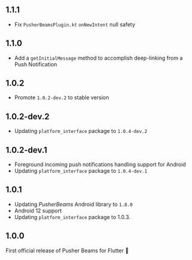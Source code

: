 ## 1.1.1
- Fix `PusherBeamsPlugin.kt` `onNewIntent` null safety

## 1.1.0
- Add a `getInitialMessage` method to accomplish deep-linking from a Push Notification

## 1.0.2
- Promote `1.0.2-dev.2` to stable version

## 1.0.2-dev.2
- Updating `platform_interface` package to `1.0.4-dev.2`

## 1.0.2-dev.1
- Foreground incoming push notifications handling support for Android
- Updating `platform_interface` package to `1.0.4-dev.1`

## 1.0.1
- Updating _PusherBeams_ Android library to `1.8.0`
- Android 12 support
- Updating `platform_interface` package to 1.0.3.

## 1.0.0

First official release of Pusher Beams for Flutter 🎉